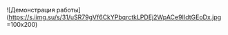![Демонстрация работы](https://s.iimg.su/s/31/uSR79gVf6CkYPbqrctkLPDEj2WpACe9IIdtGEoDx.jpg =100x200)

